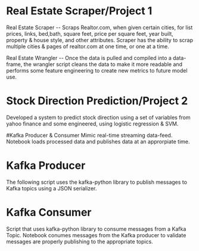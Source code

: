 # Real Estate Scraper/Project 1
Real Estate Scraper -- Scraps Realtor.com, when given certain cities, for list prices, links, bed,bath, square feet, price per square feet, year built, property & house style, and other attributes. Scraper has the ability to scrap multiple cities & pages of realtor.com at one time, or one at a time. 

Real Estate Wrangler -- Once the data is pulled and compiled into a data-frame, the wrangler script cleans the data to make it more readable and performs some feature engineering to create new metrics to future model use.

# Stock Direction Prediction/Project 2
Developed a system to predict stock direction using a set of variables from yahoo finance and some engineered, using logistic regression & SVM. 

#Kafka Producer & Consumer 
Mimic real-time streaming data-feed. Notebook loads processed data and publishes data at an approrpiate time. 

# Kafka Producer
The following script uses the kafka-python library to publish messages to Kafka topics using a JSON serializer. 

# Kafka Consumer
Script that uses kafka-python library to consume messages from a Kafka Topic. Notebook conumes messages from the Kafka producer to validate messages are properly publishing to the appropriate topics. 
